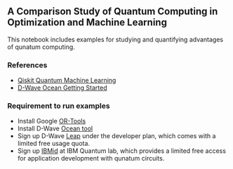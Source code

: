 ## A Comparison Study of Quantum Computing in Optimization and Machine Learning    

This notebook includes examples for studying and quantifying advantages of qunatum computing.

### References
- [Qiskit Quantum Machine Learning](https://learn.qiskit.org/course/machine-learning/introduction)
- [D-Wave Ocean Getting Started](https://docs.ocean.dwavesys.com/en/stable/getting_started.html)

### Requirement to run examples
- Install Google [OR-Tools](https://developers.google.com/optimization/install)
- Install D-Wave [Ocean tool](https://docs.ocean.dwavesys.com/en/stable/overview/install.html)
- Sign up D-Wave [Leap](https://cloud.dwavesys.com/leap/signup/) under the developer plan, which comes with a limited free usage quota.
- Sign up [IBMid](https://quantum-computing.ibm.com/lab) at IBM Quantum lab, which provides a limited free access for application development with qunatum circuits. 

